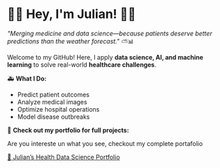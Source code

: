 <!--
**julianescord/julianescord** is a ✨ _special_ ✨ repository because its `README.md` (this file) appears on your GitHub profile.

Here are some ideas to get you started:

- 🔭 I’m currently working on ...
- 🌱 I’m currently learning ...
- 👯 I’m looking to collaborate on ...
- 🤔 I’m looking for help with ...
- 💬 Ask me about ...
- 📫 How to reach me: ...
- 😄 Pronouns: ...
- ⚡ Fun fact: ...
-->
# 👨‍⚕️ Hey, I'm Julian! 👨‍💻  

*"Merging medicine and data science—because patients deserve better predictions than the weather forecast."* ⛅📊  

Welcome to my GitHub! Here, I apply **data science, AI, and machine learning** to solve real-world **healthcare challenges**.  

🚑 **What I Do:**  
- Predict patient outcomes   
- Analyze medical images  
- Optimize hospital operations  
- Model disease outbreaks 

🚀 **Check out my portfolio for full projects:**  

Are you intereste un what you see, checkout my complete portafolio

[🔗 Julian’s Health Data Science Portfolio](#)
